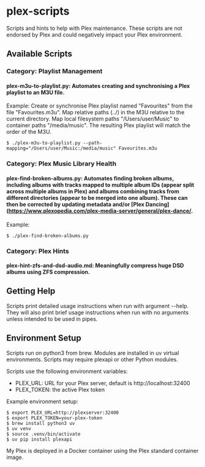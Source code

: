 # plex-scripts
Scripts and hints to help with Plex maintenance. These scripts are not endorsed by Plex and could negatively impact your Plex environment.

## Available Scripts

### Category: Playlist Management
#### plex-m3u-to-playlist.py: Automates creating and synchronising a Plex playlist to an M3U file.
Example: Create or synchronise Plex playlist named "Favourites" from the file "Favourites.m3u". Map relative paths (../) in the M3U relative to the current directory. Map local filesystem paths "/Users/user/Music" to container paths "/media/music". The resulting Plex playlist will match the order of the M3U.

```
$ ./plex-m3u-to-playlist.py --path-mapping="/Users/user/Music:/media/music" Favourites.m3u
```

### Category: Plex Music Library Health
#### plex-find-broken-albums.py: Automates finding broken albums, including albums with tracks mapped to multiple album IDs (appear split across multiple albums in Plex) and albums combining tracks from different directories (appear to be merged into one album). These can then be corrected by updating metadata and/or [Plex Dancing](https://www.plexopedia.com/plex-media-server/general/plex-dance/.
Example:
```
$ ./plex-find-broken-albums.py
```

### Category: Plex Hints
#### plex-hint-zfs-and-dsd-audio.md: Meaningfully compress huge DSD albums using ZFS compression.

## Getting Help
Scripts print detailed usage instructions when run with argument --help. They will also print brief usage instructions when run with no arguments unless intended to be used in pipes.

## Environment Setup
Scripts run on python3 from brew.  Modules are installed in uv virtual environments.  Scripts may require plexapi or other Python modules.

Scripts use the following environment variables:
* PLEX_URL: URL for your Plex server, default is http://localhost:32400
* PLEX_TOKEN: the active Plex token

Example environment setup:
```
$ export PLEX_URL=http://plexserver:32400
$ export PLEX_TOKEN=your-plex-token
$ brew install python3 uv
$ uv venv
$ source .venv/bin/activate
$ uv pip install plexapi
```

My Plex is deployed in a Docker container using the Plex standard container image.
